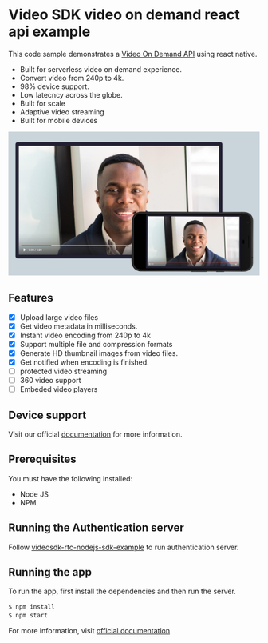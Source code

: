 # Video SDK video on demand react api example

This code sample demonstrates a [Video On Demand API](https://docs.videosdk.live/docs/overview/video-on-demand/introduction) using react native.

- Built for serverless video on demand experience.
- Convert video from 240p to 4k.
- 98% device support.
- Low latecncy across the globe.
- Built for scale
- Adaptive video streaming
- Built for mobile devices

![video-on-demand.jpg](./public/video-on-demand.jpg)

## Features

- [x] Upload large video files
- [x] Get video metadata in milliseconds.
- [x] Instant video encoding from 240p to 4k
- [x] Support multiple file and compression formats
- [x] Generate HD thumbnail images from video files.
- [x] Get notified when encoding is finished.
- [ ] protected video streaming
- [ ] 360 video support
- [ ] Embeded video players

## Device support

Visit our official [documentation](http://localhost:3000/docs/overview/video-on-demand/introduction) for more information.

## Prerequisites

You must have the following installed:

- Node JS
- NPM

## Running the Authentication server

Follow [videosdk-rtc-nodejs-sdk-example](https://github.com/videosdk-live/videosdk-rtc-nodejs-sdk-example) to run authentication server.

## Running the app

To run the app, first install the dependencies and then run the server.

```sh
$ npm install
$ npm start
```

For more information, visit [official documentation](http://localhost:3000/docs/overview/video-on-demand/introduction)
